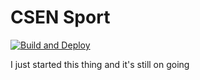 # CSEN Sport

[![Build and Deploy](https://github.com/bill-zhanxg/csen-sport/actions/workflows/azure-csen-sport.yml/badge.svg)](https://github.com/bill-zhanxg/csen-sport/actions/workflows/azure-csen-sport.yml)

I just started this thing and it's still on going
